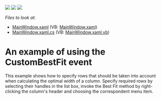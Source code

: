 <!-- default badges list -->
![](https://img.shields.io/endpoint?url=https://codecentral.devexpress.com/api/v1/VersionRange/128647380/22.2.2%2B)
[![](https://img.shields.io/badge/Open_in_DevExpress_Support_Center-FF7200?style=flat-square&logo=DevExpress&logoColor=white)](https://supportcenter.devexpress.com/ticket/details/E3757)
[![](https://img.shields.io/badge/📖_How_to_use_DevExpress_Examples-e9f6fc?style=flat-square)](https://docs.devexpress.com/GeneralInformation/403183)
<!-- default badges end -->
<!-- default file list -->
*Files to look at*:

* [MainWindow.xaml](./CS/MainWindow.xaml) (VB: [MainWindow.xaml](./VB/MainWindow.xaml))
* [MainWindow.xaml.cs](./CS/MainWindow.xaml.cs) (VB: [MainWindow.xaml.vb](./VB/MainWindow.xaml.vb))
<!-- default file list end -->
# An example of using the CustomBestFit event


<p>This example shows how to specify rows that should be taken into account when calculating the optimal width of a column. Specify required rows by selecting their handles in the list box, invoke the Best Fit method by right-clicking the column's header and choosing the correspondent menu item.</p>

<br/>


